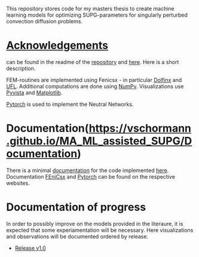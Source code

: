 
This repository stores code for my masters thesis to create machine learning models for optimizing SUPG-parameters for singularly perturbed convection diffusion problems. 

# [Acknowledgements](https://vschormann.github.io/MA_ML_assisted_SUPG/Acknowledgements)
can be found in the readme of the [repository](https://github.com/vschormann/MA_ML_assisted_SUPG) and [here](https://vschormann.github.io/MA_ML_assisted_SUPG/Acknowledgements). Here is a short description.

FEM-routines are implemented using Fenicsx - in particular [Dolfinx](doi.org/10.5281/zenodo.10447666) and [UFL](https://dl.acm.org/doi/10.1145/2566630). Additional computations are done using [NumPy](https://www.nature.com/articles/s41586-020-2649-2). Visualizations use [Pyvista](https://joss.theoj.org/papers/10.21105/joss.01450) and [Matplotlib](https://ieeexplore.ieee.org/document/4160265).

[Pytorch](https://arxiv.org/abs/1912.01703v1) is used to implement the Neutral Networks.

# Documentation(https://vschormann.github.io/MA_ML_assisted_SUPG/Documentation)
There is a minimal [documentation](https://vschormann.github.io/MA_ML_assisted_SUPG/Documentation) for the code implemented [here](https://vschormann.github.io/MA_ML_assisted_SUPG/Documentation). Documentation [FEniCsx](https://fenicsproject.org/documentation/) and [Pytorch](https://docs.pytorch.org/docs/stable/index.html?ajs_aid=a44c4b02-762c-4421-9cbd-50aa6fedf3f8) can be found on the respective websites.

# Documentation of progress
In order to possibly improve on the models provided in the literaure, it is expected that some experiamentation will be necessary. 
Here visualizations and observations will be documented ordered by release.

- [Release v1.0](https://vschormann.github.io/MA_ML_assisted_SUPG/v1.0)